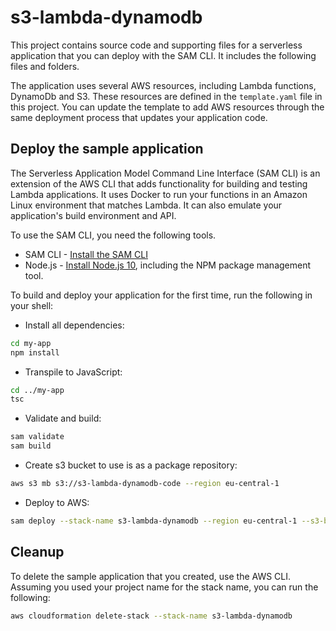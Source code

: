 # s3-lambda-dynamodb

This project contains source code and supporting files for a serverless application that you can deploy with the SAM CLI. It includes the following files and folders.

The application uses several AWS resources, including Lambda functions, DynamoDb and S3. These resources are defined in the `template.yaml` file in this project. You can update the template to add AWS resources through the same deployment process that updates your application code.

## Deploy the sample application

The Serverless Application Model Command Line Interface (SAM CLI) is an extension of the AWS CLI that adds functionality for building and testing Lambda applications. It uses Docker to run your functions in an Amazon Linux environment that matches Lambda. It can also emulate your application's build environment and API.

To use the SAM CLI, you need the following tools.

* SAM CLI - [Install the SAM CLI](https://docs.aws.amazon.com/serverless-application-model/latest/developerguide/serverless-sam-cli-install.html)
* Node.js - [Install Node.js 10](https://nodejs.org/en/), including the NPM package management tool.

To build and deploy your application for the first time, run the following in your shell:

* Install all dependencies:
```bash
cd my-app
npm install
```
* Transpile to JavaScript:
```bash
cd ../my-app
tsc
```
* Validate and build:
```bash
sam validate
sam build
```
* Create s3 bucket to use is as a package repository:
```bash
aws s3 mb s3://s3-lambda-dynamodb-code --region eu-central-1
```
* Deploy to AWS:
```bash
sam deploy --stack-name s3-lambda-dynamodb --region eu-central-1 --s3-bucket s3-lambda-dynamodb-code --capabilities CAPABILITY_IAM
```

## Cleanup
To delete the sample application that you created, use the AWS CLI. Assuming you used your project name for the stack name, you can run the following:

```bash
aws cloudformation delete-stack --stack-name s3-lambda-dynamodb
```
